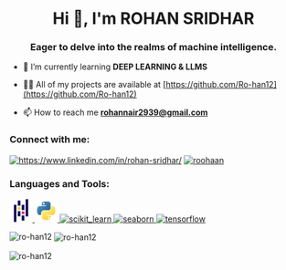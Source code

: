 <h1 align="center">Hi 👋, I'm ROHAN SRIDHAR</h1>
<h3 align="center">Eager to delve into the realms of machine intelligence.</h3>

- 🌱 I’m currently learning **DEEP LEARNING & LLMS**

- 👨‍💻 All of my projects are available at [https://github.com/Ro-han12](https://github.com/Ro-han12)

- 📫 How to reach me **rohannair2939@gmail.com**

<h3 align="left">Connect with me:</h3>
<p align="left">
<a href="https://linkedin.com/in/https://www.linkedin.com/in/rohan-sridhar/" target="blank"><img align="center" src="https://raw.githubusercontent.com/rahuldkjain/github-profile-readme-generator/master/src/images/icons/Social/linked-in-alt.svg" alt="https://www.linkedin.com/in/rohan-sridhar/" height="30" width="40" /></a>
<a href="https://kaggle.com/roohaan" target="blank"><img align="center" src="https://raw.githubusercontent.com/rahuldkjain/github-profile-readme-generator/master/src/images/icons/Social/kaggle.svg" alt="roohaan" height="30" width="40" /></a>
</p>

<h3 align="left">Languages and Tools:</h3>
<p align="left"> <a href="https://pandas.pydata.org/" target="_blank" rel="noreferrer"> <img src="https://raw.githubusercontent.com/devicons/devicon/2ae2a900d2f041da66e950e4d48052658d850630/icons/pandas/pandas-original.svg" alt="pandas" width="40" height="40"/> </a> <a href="https://www.python.org" target="_blank" rel="noreferrer"> <img src="https://raw.githubusercontent.com/devicons/devicon/master/icons/python/python-original.svg" alt="python" width="40" height="40"/> </a> <a href="https://scikit-learn.org/" target="_blank" rel="noreferrer"> <img src="https://upload.wikimedia.org/wikipedia/commons/0/05/Scikit_learn_logo_small.svg" alt="scikit_learn" width="40" height="40"/> </a> <a href="https://seaborn.pydata.org/" target="_blank" rel="noreferrer"> <img src="https://seaborn.pydata.org/_images/logo-mark-lightbg.svg" alt="seaborn" width="40" height="40"/> </a> <a href="https://www.tensorflow.org" target="_blank" rel="noreferrer"> <img src="https://www.vectorlogo.zone/logos/tensorflow/tensorflow-icon.svg" alt="tensorflow" width="40" height="40"/> </a> </p>

<p><img align="left" src="https://github-readme-stats.vercel.app/api/top-langs?username=ro-han12&show_icons=true&locale=en&layout=compact" alt="ro-han12" /></p>

<p>&nbsp;<img align="center" src="https://github-readme-stats.vercel.app/api?username=ro-han12&show_icons=true&locale=en" alt="ro-han12" /></p>

<p><img align="center" src="https://github-readme-streak-stats.herokuapp.com/?user=ro-han12&" alt="ro-han12" /></p>
